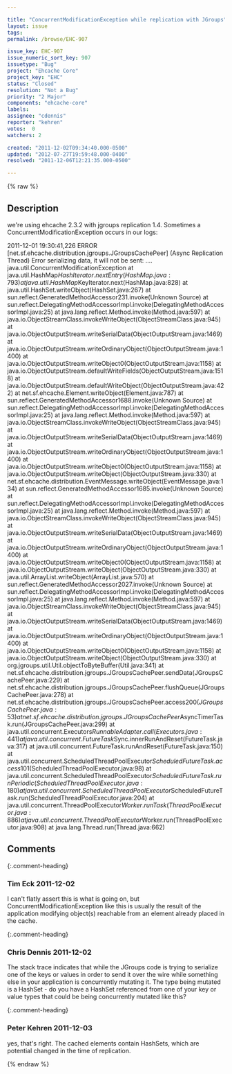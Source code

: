 ```yaml
---

title: "ConcurrentModificationException while replication with JGroups"
layout: issue
tags: 
permalink: /browse/EHC-907

issue_key: EHC-907
issue_numeric_sort_key: 907
issuetype: "Bug"
project: "Ehcache Core"
project_key: "EHC"
status: "Closed"
resolution: "Not a Bug"
priority: "2 Major"
components: "ehcache-core"
labels: 
assignee: "cdennis"
reporter: "kehren"
votes:  0
watchers: 2

created: "2011-12-02T09:34:40.000-0500"
updated: "2012-07-27T19:59:48.000-0400"
resolved: "2011-12-06T12:21:35.000-0500"

---
```




{% raw %}



## Description

<div markdown="1" class="description">

we're using ehcache 2.3.2 with jgroups replication 1.4. Sometimes a ConcurrentModificationException occurs in our logs:

2011-12-01 19:30:41,226 ERROR [net.sf.ehcache.distribution.jgroups.JGroupsCachePeer] (Async Replication Thread) Error serializing data, it will not be sent: ....
java.util.ConcurrentModificationException
	at java.util.HashMap$HashIterator.nextEntry(HashMap.java:793)
	at java.util.HashMap$KeyIterator.next(HashMap.java:828)
	at java.util.HashSet.writeObject(HashSet.java:267)
	at sun.reflect.GeneratedMethodAccessor231.invoke(Unknown Source)
	at sun.reflect.DelegatingMethodAccessorImpl.invoke(DelegatingMethodAccessorImpl.java:25)
	at java.lang.reflect.Method.invoke(Method.java:597)
	at java.io.ObjectStreamClass.invokeWriteObject(ObjectStreamClass.java:945)
	at java.io.ObjectOutputStream.writeSerialData(ObjectOutputStream.java:1469)
	at java.io.ObjectOutputStream.writeOrdinaryObject(ObjectOutputStream.java:1400)
	at java.io.ObjectOutputStream.writeObject0(ObjectOutputStream.java:1158)
	at java.io.ObjectOutputStream.defaultWriteFields(ObjectOutputStream.java:1518)
	at java.io.ObjectOutputStream.defaultWriteObject(ObjectOutputStream.java:422)
	at net.sf.ehcache.Element.writeObject(Element.java:787)
	at sun.reflect.GeneratedMethodAccessor1688.invoke(Unknown Source)
	at sun.reflect.DelegatingMethodAccessorImpl.invoke(DelegatingMethodAccessorImpl.java:25)
	at java.lang.reflect.Method.invoke(Method.java:597)
	at java.io.ObjectStreamClass.invokeWriteObject(ObjectStreamClass.java:945)
	at java.io.ObjectOutputStream.writeSerialData(ObjectOutputStream.java:1469)
	at java.io.ObjectOutputStream.writeOrdinaryObject(ObjectOutputStream.java:1400)
	at java.io.ObjectOutputStream.writeObject0(ObjectOutputStream.java:1158)
	at java.io.ObjectOutputStream.writeObject(ObjectOutputStream.java:330)
	at net.sf.ehcache.distribution.EventMessage.writeObject(EventMessage.java:134)
	at sun.reflect.GeneratedMethodAccessor1685.invoke(Unknown Source)
	at sun.reflect.DelegatingMethodAccessorImpl.invoke(DelegatingMethodAccessorImpl.java:25)
	at java.lang.reflect.Method.invoke(Method.java:597)
	at java.io.ObjectStreamClass.invokeWriteObject(ObjectStreamClass.java:945)
	at java.io.ObjectOutputStream.writeSerialData(ObjectOutputStream.java:1469)
	at java.io.ObjectOutputStream.writeOrdinaryObject(ObjectOutputStream.java:1400)
	at java.io.ObjectOutputStream.writeObject0(ObjectOutputStream.java:1158)
	at java.io.ObjectOutputStream.writeObject(ObjectOutputStream.java:330)
	at java.util.ArrayList.writeObject(ArrayList.java:570)
	at sun.reflect.GeneratedMethodAccessor2027.invoke(Unknown Source)
	at sun.reflect.DelegatingMethodAccessorImpl.invoke(DelegatingMethodAccessorImpl.java:25)
	at java.lang.reflect.Method.invoke(Method.java:597)
	at java.io.ObjectStreamClass.invokeWriteObject(ObjectStreamClass.java:945)
	at java.io.ObjectOutputStream.writeSerialData(ObjectOutputStream.java:1469)
	at java.io.ObjectOutputStream.writeOrdinaryObject(ObjectOutputStream.java:1400)
	at java.io.ObjectOutputStream.writeObject0(ObjectOutputStream.java:1158)
	at java.io.ObjectOutputStream.writeObject(ObjectOutputStream.java:330)
	at org.jgroups.util.Util.objectToByteBuffer(Util.java:341)
	at net.sf.ehcache.distribution.jgroups.JGroupsCachePeer.sendData(JGroupsCachePeer.java:229)
	at net.sf.ehcache.distribution.jgroups.JGroupsCachePeer.flushQueue(JGroupsCachePeer.java:278)
	at net.sf.ehcache.distribution.jgroups.JGroupsCachePeer.access$200(JGroupsCachePeer.java:53)
	at net.sf.ehcache.distribution.jgroups.JGroupsCachePeer$AsyncTimerTask.run(JGroupsCachePeer.java:299)
	at java.util.concurrent.Executors$RunnableAdapter.call(Executors.java:441)
	at java.util.concurrent.FutureTask$Sync.innerRunAndReset(FutureTask.java:317)
	at java.util.concurrent.FutureTask.runAndReset(FutureTask.java:150)
	at java.util.concurrent.ScheduledThreadPoolExecutor$ScheduledFutureTask.access$101(ScheduledThreadPoolExecutor.java:98)
	at java.util.concurrent.ScheduledThreadPoolExecutor$ScheduledFutureTask.runPeriodic(ScheduledThreadPoolExecutor.java:180)
	at java.util.concurrent.ScheduledThreadPoolExecutor$ScheduledFutureTask.run(ScheduledThreadPoolExecutor.java:204)
	at java.util.concurrent.ThreadPoolExecutor$Worker.runTask(ThreadPoolExecutor.java:886)
	at java.util.concurrent.ThreadPoolExecutor$Worker.run(ThreadPoolExecutor.java:908)
	at java.lang.Thread.run(Thread.java:662)



</div>

## Comments


{:.comment-heading}
### **Tim Eck** <span class="date">2011-12-02</span>

<div markdown="1" class="comment">

I can't flatly assert this is what is going on, but ConcurrentModificationException like this is usually the result of the application modifying object(s) reachable from an element already placed in the cache. 



</div>


{:.comment-heading}
### **Chris Dennis** <span class="date">2011-12-02</span>

<div markdown="1" class="comment">

The stack trace indicates that while the JGroups code is trying to serialize one of the keys or values in order to send it over the wire while something else in your application is concurrently mutating it.  The type being mutated is a HashSet - do you have a HashSet referenced from one of your key or value types that could be being concurrently mutated like this?

</div>


{:.comment-heading}
### **Peter Kehren** <span class="date">2011-12-03</span>

<div markdown="1" class="comment">

yes, that's right. The cached elements contain HashSets, which are potential changed in the time of replication.

</div>



{% endraw %}
